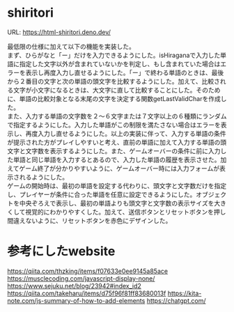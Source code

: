 # shiritori
URL: https://html-shiritori.deno.dev/

最低限の仕様に加えて以下の機能を実装した。  
まず、ひらがなと「ー」だけを入力できるようにした。isHiraganaで入力した単語に指定した文字以外が含まれていないかを判定し、もし含まれていた場合はエラーを表示し再度入力し直せるようにした。「ー」で終わる単語のときは、最後から２番目の文字と次の単語の頭文字を比較するようにした。加えて、比較される文字が小文字になるときは、大文字に直して比較することにした。そのために、単語の比較対象となる末尾の文字を決定する関数getLastValidCharを作成した。  
また、入力する単語の文字数を２～６文字または７文字以上の６種類にランダムで指定するようにした。入力した単語がこの制限を満たさない場合はエラーを表示し、再度入力し直せるようにした。以上の実装に伴って、入力する単語の条件が提示された方がプレイしやすいと考え、直前の単語に加えて入力する単語の頭文字と文字数を表示するようにした。また、ゲームオーバーの条件に前に入力した単語と同じ単語を入力するとあるので、入力した単語の履歴を表示させた。加えてゲーム終了が分かりやすいように、ゲームオーバー時には入力フォームが表示されるようにした。  
ゲームの開始時は、最初の単語を設定する代わりに、頭文字と文字数だけを指定し、プレイヤーが条件に合った単語を任意に設定できるようにした。オブジェクトを中央ぞろえで表示し、最初の単語よりも頭文字と文字数の表示サイズを大きくして視覚的にわかりやすくした。加えて、送信ボタンとリセットボタンを押し間違えないように、リセットボタンを赤色にデザインした。

# 参考にしたwebsite
https://qiita.com/thzking/items/f07633e0ee9145a85ace
https://musclecoding.com/javascript-display-none/
https://www.sejuku.net/blog/23942#index_id2
https://qiita.com/takeharu/items/d75f96f81ff83680013f
https://kita-note.com/js-summary-of-how-to-add-elements
https://chatgpt.com/

